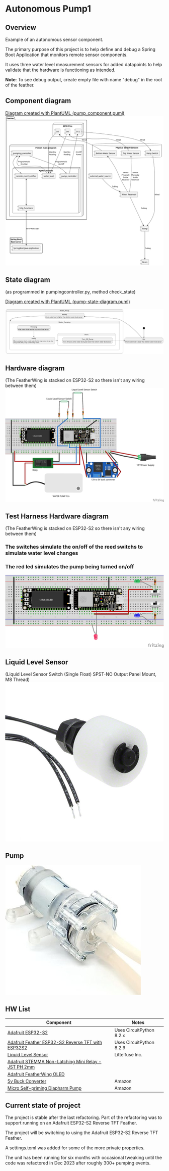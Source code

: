 # Autonomous Pump1

## Overview
Example of an autonomous sensor component.

The primary purpose of this project is to help define and debug a Spring Boot Application that monitors remote sensor components.

It uses three water level measurement sensors for added datapoints to help validate that the hardware is functioning as intended.

**Note**: To see debug output, create empty file with name "debug" in the root of the feather.

## Component diagram
[Diagram created with PlantUML (pump_component.puml) ](https://plantuml.com/)
![Pump state diagram](documentation/pump_component.png?raw=true)


## State diagram 
(as programmed in pumpingcontroller.py, method check_state)

[Diagram created with PlantUML (pump-state-diagram.puml) ](https://plantuml.com/)

![Pump state diagram](documentation/pump-state-diagram.png?raw=true)

## Hardware diagram
(The FeatherWing is stacked on ESP32-S2 so there isn't any wiring between them)
![Pump wiring diagram](documentation/pump_Sketch_bb.jpg?raw=true)

## Test Harness Hardware diagram
(The FeatherWing is stacked on ESP32-S2 so there isn't any wiring between them)

### The switches simulate the on/off of the reed switchs to simulate water level changes
### The red led simulates the pump being turned on/off
![Pump test harness wiring diagram](documentation/test_pump_Sketch_bb.jpg?raw=true)

## Liquid Level Sensor
(Liquid Level Sensor Switch (Single Float) SPST-NO Output Panel Mount, M8 Thread)
![Pump wiring diagram](documentation/59630-1-T-02-A.jpg?raw=true)


## Pump
![Pump](documentation/51wQLqJQSUL._AC_SX569_.jpg?raw=true)

## HW List

| Component                                                                                                                              | Notes                    |
|----------------------------------------------------------------------------------------------------------------------------------------|--------------------------|
| [Adafruit ESP32-S2](https://www.adafruit.com/product/5000)                                                                             | Uses CircuitPython 8.2.x |
| [Adafruit Feather ESP32-S2 Reverse TFT with ESP32S2](https://learn.adafruit.com/esp32-s2-reverse-tft-feather)                                                                             | Uses CircuitPython 8.2.9 |
| [Liquid Level Sensor](https://www.digikey.com/en/products/detail/littelfuse-inc./59630-1-T-02-A/4771999?utm_adgroup=General&utm_term=) | Littelfuse Inc.          |
| [Adafruit STEMMA Non-Latching Mini Relay - JST PH 2mm](https://www.adafruit.com/product/4409)                                          |
| [Adafruit FeatherWing OLED](https://www.adafruit.com/product/4650)                                                                     |
| [5v Buck Converter](https://www.amazon.com/gp/product/B0B779ZYN1/ref=ppx_yo_dt_b_asin_title_o08_s00?ie=UTF8&th=1)                      | Amazon                   |
| [Micro Self-priming Diapharm Pump](https://www.amazon.com/gp/product/B09ZX4TFNG/ref=ppx_yo_dt_b_asin_title_o07_s00?ie=UTF8&psc=1)      | Amazon                   |


## Current state of project
The project is stable after the last refactoring. Part of the refactoring was to support running on an Adafruit ESP32-S2 Reverse TFT Feather.

The project will be switching to using the Adafruit ESP32-S2 Reverse TFT Feather.

A settings.toml was added for some of the more private properties.

The unit has been running for six months with occasional tweaking until the code was refactored in Dec 2023 after roughly 300+ pumping events.
